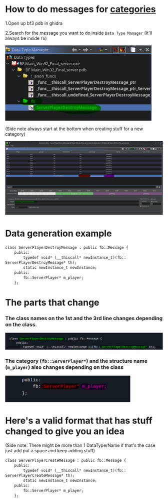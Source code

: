 # How to do messages for [categories](https://github.com/Twig6943/ProjectOutlawn/blob/main/GhidraNotes/BreeMsgs/Categories.h)

1.Open up bf3 pdb in ghidra

2.Search for the message you want to do inside `Data Type Manager` (It'll always be inside `fb`)

<img src="/GhidraNotes/Images/DataTypeManager.png">

(Side note always start at the bottom when creating stuff for a new category)

<img src="/GhidraNotes/Images/Structure2.png">

# Data generation example

```
class ServerPlayerDestroyMessage : public fb::Message {
    public:
        typedef void* (__thiscall* newInstance_t)(fb:: ServerPlayerDestroyMessage* th);
        static newInstance_t newInstance;
    public:
        fb::ServerPlayer* m_player;
    };
```

# The parts that change

### The class names on the 1st and the 3rd line changes depending on the class.

<img src="/GhidraNotes/Images/Classes.png" width="600"/>

### The category (`fb::ServerPlayer*`) and the structure name (`m_player`) also changes depending on the class

<img src="/GhidraNotes/Images/Category1.png" width="400"/>

# Here's a valid format that has stuff changed to give you an idea

(Side note: There might be more than 1 DataType/Name if that's the case just add put a space and keep adding stuff)

```
class ServerPlayerCreateMessage : public fb::Message {
    public:
        typedef void* (__thiscall* newInstance_t)(fb:: ServerPlayerCreateMessage* th);
        static newInstance_t newInstance;
    public:
        fb::ServerPlayer* m_player;
    };
```
